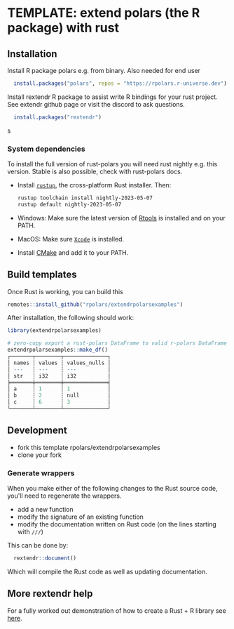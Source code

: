 # TEMPLATE: extend polars (the R package) with rust


## Installation

Install R package polars e.g. from binary. Also needed for end user
```R
  install.packages("polars", repos = "https://rpolars.r-universe.dev")
```

Install rextendr R package to assist write R bindings for your rust project.
See extendr github page or visit the discord to ask questions.
```R
  install.packages("rextendr")
```
s

### System dependencies

To install the full version of rust-polars you will need rust nightly e.g. this version. 
Stable is also possible, check with rust-polars docs.

- Install [`rustup`](https://rustup.rs/), the cross-platform Rust
  installer. Then:

  ``` sh
  rustup toolchain install nightly-2023-05-07
  rustup default nightly-2023-05-07
  ```

- Windows: Make sure the latest version of
  [Rtools](https://cran.r-project.org/bin/windows/Rtools/) is installed
  and on your PATH.

- MacOS: Make sure [`Xcode`](https://developer.apple.com/support/xcode/)
  is installed.

- Install [CMake](https://cmake.org/) and add it to your PATH.


## Build templates
Once Rust is working, you can build this 
```r
remotes::install_github("rpolars/extendrpolarsexamples")
```

After installation, the following should work:
```r
library(extendrpolarsexamples)

# zero-copy export a rust-polars DataFrame to valid r-polars DataFrame
extendrpolarsexamples::make_df()
┌───────┬────────┬──────────────┐
│ names ┆ values ┆ values_nulls │
│ ---   ┆ ---    ┆ ---          │
│ str   ┆ i32    ┆ i32          │
╞═══════╪════════╪══════════════╡
│ a     ┆ 1      ┆ 1            │
│ b     ┆ 2      ┆ null         │
│ c     ┆ 6      ┆ 3            │
└───────┴────────┴──────────────┘
```

## Development

 - fork this template rpolars/extendrpolarsexamples
 - clone your fork
 
### Generate wrappers

When you make either of the following changes to the Rust source code, you'll need to regenerate the wrappers.

* add a new function
* modify the signature of an existing function
* modify the documentation written on Rust code (on the lines starting with `///`)

This can be done by:

``` r
  rextendr::document()
```

Which will compile the Rust code as well as updating documentation.

## More rextendr help

For a fully worked out demonstration of how to create a Rust + R library see [here](https://extendr.github.io/rextendr/articles/package.html).


